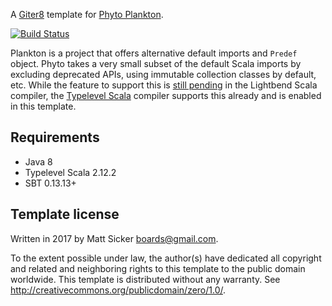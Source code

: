 A [Giter8][g8] template for [Phyto Plankton][p].

[![Build Status](https://travis-ci.org/jvz/phyto.g8.svg?branch=master)](https://travis-ci.org/jvz/phyto.g8)

Plankton is a project that offers alternative default imports and `Predef` object.
Phyto takes a very small subset of the default Scala imports by excluding deprecated
APIs, using immutable collection classes by default, etc. While the feature to support
this is [still pending][pr] in the Lightbend Scala compiler, the [Typelevel Scala][ts]
compiler supports this already and is enabled in this template.

## Requirements
* Java 8
* Typelevel Scala 2.12.2
* SBT 0.13.13+

## Template license
Written in 2017 by Matt Sicker <boards@gmail.com>.

To the extent possible under law, the author(s) have dedicated all copyright and related
and neighboring rights to this template to the public domain worldwide.
This template is distributed without any warranty. See <http://creativecommons.org/publicdomain/zero/1.0/>.

[g8]: http://www.foundweekends.org/giter8/
[p]: https://github.com/stew/plankton
[pr]: https://github.com/scala/scala/pull/5350
[ts]: http://typelevel.org/scala/
